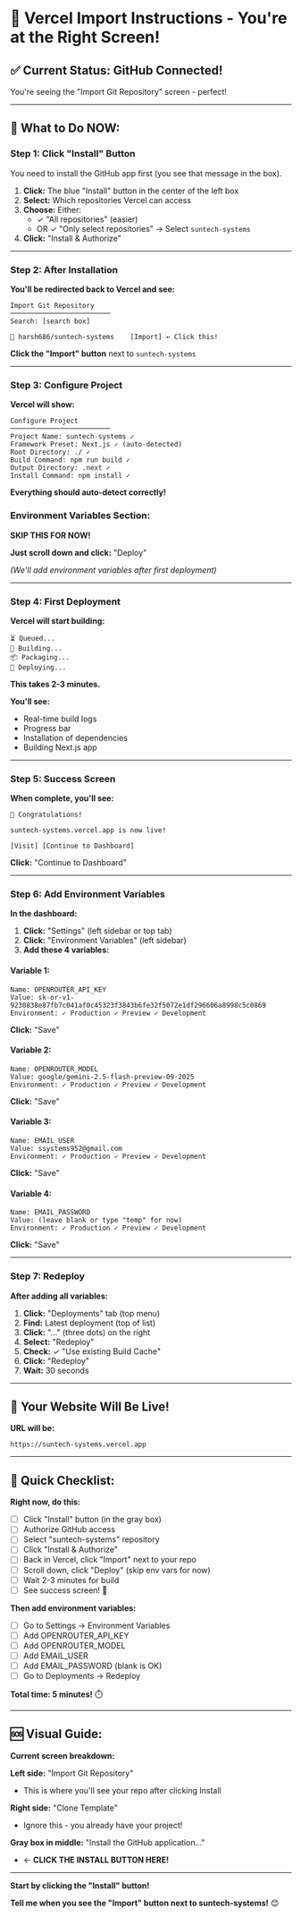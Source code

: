 # 🚀 Vercel Import Instructions - You're at the Right Screen!

## ✅ Current Status: GitHub Connected!

You're seeing the "Import Git Repository" screen - perfect! 

---

## 🎯 **What to Do NOW:**

### **Step 1: Click "Install" Button**

You need to install the GitHub app first (you see that message in the box).

1. **Click:** The blue "Install" button in the center of the left box
2. **Select:** Which repositories Vercel can access
3. **Choose:** Either:
   - ✓ "All repositories" (easier)
   - OR ✓ "Only select repositories" → Select `suntech-systems`
4. **Click:** "Install & Authorize"

---

### **Step 2: After Installation**

**You'll be redirected back to Vercel and see:**

```
Import Git Repository
─────────────────────────
Search: [search box]

📁 harsh686/suntech-systems    [Import] ← Click this!
```

**Click the "Import" button** next to `suntech-systems`

---

### **Step 3: Configure Project**

**Vercel will show:**

```
Configure Project
─────────────────────────
Project Name: suntech-systems ✓
Framework Preset: Next.js ✓ (auto-detected)
Root Directory: ./ ✓
Build Command: npm run build ✓
Output Directory: .next ✓
Install Command: npm install ✓
```

**Everything should auto-detect correctly!**

### **Environment Variables Section:**

**SKIP THIS FOR NOW!** 

**Just scroll down and click:** "Deploy"

*(We'll add environment variables after first deployment)*

---

### **Step 4: First Deployment**

**Vercel will start building:**

```
⏳ Queued...
🔨 Building...
📦 Packaging...
🚀 Deploying...
```

**This takes 2-3 minutes.**

**You'll see:**
- Real-time build logs
- Progress bar
- Installation of dependencies
- Building Next.js app

---

### **Step 5: Success Screen**

**When complete, you'll see:**

```
🎉 Congratulations!

suntech-systems.vercel.app is now live!

[Visit] [Continue to Dashboard]
```

**Click:** "Continue to Dashboard"

---

### **Step 6: Add Environment Variables**

**In the dashboard:**

1. **Click:** "Settings" (left sidebar or top tab)
2. **Click:** "Environment Variables" (left sidebar)
3. **Add these 4 variables:**

#### **Variable 1:**
```
Name: OPENROUTER_API_KEY
Value: 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
Environment: ✓ Production ✓ Preview ✓ Development
```
**Click:** "Save"

#### **Variable 2:**
```
Name: OPENROUTER_MODEL
Value: google/gemini-2.5-flash-preview-09-2025
Environment: ✓ Production ✓ Preview ✓ Development
```
**Click:** "Save"

#### **Variable 3:**
```
Name: EMAIL_USER
Value: ssystems952@gmail.com
Environment: ✓ Production ✓ Preview ✓ Development
```
**Click:** "Save"

#### **Variable 4:**
```
Name: EMAIL_PASSWORD
Value: (leave blank or type "temp" for now)
Environment: ✓ Production ✓ Preview ✓ Development
```
**Click:** "Save"

---

### **Step 7: Redeploy**

**After adding all variables:**

1. **Click:** "Deployments" tab (top menu)
2. **Find:** Latest deployment (top of list)
3. **Click:** "..." (three dots) on the right
4. **Select:** "Redeploy"
5. **Check:** ✓ "Use existing Build Cache"
6. **Click:** "Redeploy"
7. **Wait:** 30 seconds

---

## 🎉 **Your Website Will Be Live!**

**URL will be:**
```
https://suntech-systems.vercel.app
```

---

## 📝 **Quick Checklist:**

**Right now, do this:**

- [ ] Click "Install" button (in the gray box)
- [ ] Authorize GitHub access
- [ ] Select "suntech-systems" repository
- [ ] Click "Install & Authorize"
- [ ] Back in Vercel, click "Import" next to your repo
- [ ] Scroll down, click "Deploy" (skip env vars for now)
- [ ] Wait 2-3 minutes for build
- [ ] See success screen! 🎉

**Then add environment variables:**

- [ ] Go to Settings → Environment Variables
- [ ] Add OPENROUTER_API_KEY
- [ ] Add OPENROUTER_MODEL
- [ ] Add EMAIL_USER
- [ ] Add EMAIL_PASSWORD (blank is OK)
- [ ] Go to Deployments → Redeploy

**Total time: 5 minutes!** ⏱️

---

## 🆘 **Visual Guide:**

**Current screen breakdown:**

**Left side:** "Import Git Repository"
- This is where you'll see your repo after clicking Install

**Right side:** "Clone Template"
- Ignore this - you already have your project!

**Gray box in middle:** "Install the GitHub application..."
- ← **CLICK THE INSTALL BUTTON HERE!**

---

**Start by clicking the "Install" button!** 

**Tell me when you see the "Import" button next to suntech-systems!** 😊
